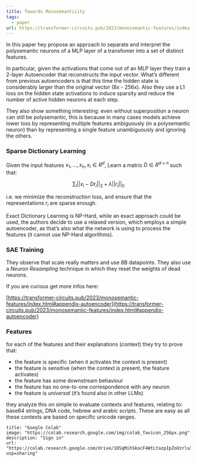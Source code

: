 ```yaml
---
title: Towards Monosemanticity
tags:
  - paper
url: https://transformer-circuits.pub/2023/monosemantic-features/index.html
---
```

In this paper hey propose an approach to separate and interpret the polysemantic neurons of a MLP layer of a transfomer into a set of distinct features.

In particular, given the activations that come out of an MLP layer they train a 2-layer Autoencoder that reconstructs the input vector. What’s different from previous autoencoders is that this time the hidden state is considerably larger than the original vector (8x - 256x). Also they use a L1 loss on the hidden state activations to induce sparsity and reduce the number of active hidden neurons at each step.

  

They also show something interesting: even without superposition a neuron can still be polysemantic, this is because in many cases models achieve lower loss by representing multiple features ambiguously (in a polysemantic neuron) than by representing a single feature unambiguously and ignoring the others.

### Sparse Dictionary Learning

Given the input features $x_1, …, x_n, x_i \in R^d$, Learn a matrix $D \in R^{d\times n}$ such that:

$$
\sum_i||x_i - Dr_i||_2 + \lambda||r_i||_0
$$


i.e. we minimize the reconstruction loss, and ensure that the representations $r_i$ are sparse enough.

Exact Dictionary Learning is NP-Hard, while an exact approach could be used, the authors decide to use a relaxed version, which employs a simple autoencoder, as that’s also what the network is using to process the features (it cannot use NP-Hard algorithms).

### SAE Training

They observe that scale really matters and use 8B datapoints. They also use a _Neuron Resampling_ technique in which they reset the weights of dead neurons.

If you are curious get more infos here:

[https://transformer-circuits.pub/2023/monosemantic-features/index.html#appendix-autoencoder](https://transformer-circuits.pub/2023/monosemantic-features/index.html#appendix-autoencoder)

### Features

for each of the features and their explanations (context) they try to prove that:

- the feature is specific (when it activates the context is present)
- the feature is sensitive (when the context is present, the feature activates)
- the feature has some downstream behaviour
- the feature has no one-to-one correspondence with any neuron
- the feature is _universal_ (it’s found also in other LLMs)

they analyze this on simple to evaluate contexts and features, relating to: base64 strings, DNA code, hebrew and arabic scripts. These are easy as all these contexts are based on specific unicode ranges.


```embed
title: "Google Colab"
image: "https://colab.research.google.com/img/colab_favicon_256px.png"
description: "Sign in"
url: "https://colab.research.google.com/drive/1DSqMihSkocF4WtLtazpIpZoUzrlu3Vdb?usp=sharing"
```

